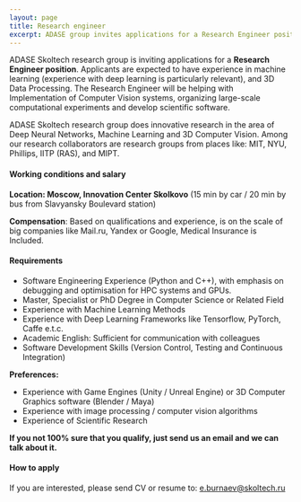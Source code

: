 ```yaml
---
layout: page
title: Research engineer
excerpt: ADASE group invites applications for a Research Engineer position.
---
```

ADASE Skoltech research group is inviting applications for a **Research Engineer position**. Applicants are expected to have experience in machine learning (experience with deep learning is particularly relevant), and 3D Data Processing. The Research Engineer will be helping with Implementation of Computer Vision systems, organizing large-scale computational experiments and develop scientific software.

ADASE Skoltech research group does innovative research in the area of Deep Neural Networks, Machine Learning and 3D Computer Vision. Among our research collaborators are research groups from places like: MIT, NYU, Phillips, IITP (RAS), and MIPT. 

#### Working conditions and salary
**Location: Moscow, Innovation Center Skolkovo** (15 min by car / 20 min by bus from Slavyansky Boulevard station)

**Compensation**: Based on qualifications and experience, is on the scale of big companies like Mail.ru, Yandex or Google, Medical Insurance is Included.

#### Requirements
- Software Engineering Experience (Python and C++), with emphasis on debugging and optimisation for HPC systems and GPUs.
- Master, Specialist or PhD Degree in Computer Science or Related Field
- Experience with Machine Learning Methods
- Experience with Deep Learning Frameworks like Tensorflow, PyTorch, Caffe e.t.c.
- Academic English: Sufficient for communication with colleagues
- Software Development Skills (Version Control, Testing and Continuous Integration)

**Preferences:**
- Experience with Game Engines (Unity / Unreal Engine) or 3D Computer Graphics software (Blender / Maya)
- Experience with image processing / computer vision algorithms
- Experience of Scientific Research

**If you not 100% sure that you qualify, just send us an email and we can talk about it.**

#### How to apply
If you are interested, please send CV or resume to: [e.burnaev@skoltech.ru](mailto:e.burnaev@skoltech.ru)
